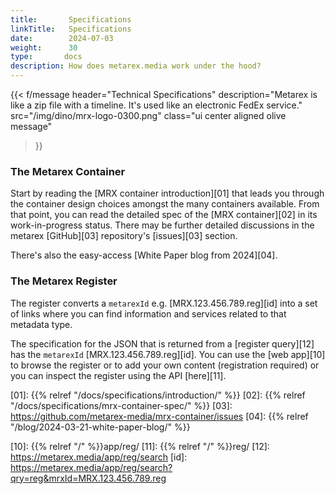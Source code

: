 ```yaml
---
title:       Specifications
linkTitle:   Specifications
date:        2024-07-03
weight:      30
type:       docs
description: How does metarex.media work under the hood?
---
```


{{< f/message
    header="Technical Specifications"
    description="Metarex is like a zip file with a timeline. It's used like an electronic FedEx service."
    src="/img/dino/mrx-logo-0300.png"
    class="ui center aligned olive message"
>}}

### The Metarex Container

Start by reading the [MRX container introduction][01] that leads you through the
container design choices amongst the many containers available. From that
point, you can read the detailed spec of the [MRX container][02] in its
work-in-progress status. There may be further detailed discussions in the
metarex [GitHub][03] repository's [issues][03] section.

There's also the easy-access [White Paper blog from 2024][04].

### The Metarex Register

The register converts a `metarexId` e.g. [MRX.123.456.789.reg][id] into a set
of links where you can find information and services related to that metadata
type.

The specification for the JSON that is returned from a [register query][12]
has the `metarexId` [MRX.123.456.789.reg][id]. You can use the [web app][10]
to browse the register or to add your own content (registration required) or
you can inspect the register using the API [here][11].

[01]: {{% relref "/docs/specifications/introduction/" %}}
[02]: {{% relref "/docs/specifications/mrx-container-spec/" %}}
[03]: https://github.com/metarex-media/mrx-container/issues
[04]: {{% relref "/blog/2024-03-21-white-paper-blog/" %}}

[10]: {{% relref "/" %}}app/reg/
[11]: {{% relref "/" %}}reg/
[12]: https://metarex.media/app/reg/search
[id]: https://metarex.media/app/reg/search?qry=reg&mrxId=MRX.123.456.789.reg
